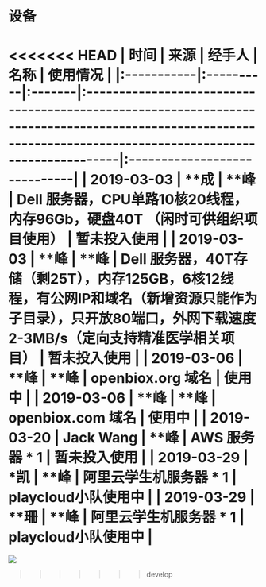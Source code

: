 # 设备

<<<<<<< HEAD
| 时间       | 来源      | 经手人 | 名称  | 使用情况                     |
|:-----------|:----------|:-------|:-------------------------------------------------------------------------------------------------------------------------------------------------------------|:-----------------------------|
| 2019-03-03 | \*\*成    | \*\*峰 | Dell 服务器，CPU单路10核20线程，内存96Gb，硬盘40T （闲时可供组织项目使用）                                                                                   | 暂未投入使用                 |
| 2019-03-03 | \*\*峰    | \*\*峰 | Dell 服务器，40T存储（剩25T），内存125GB，6核12线程，有公网IP和域名（新增资源只能作为子目录），只开放80端口，外网下载速度2-3MB/s（定向支持精准医学相关项目） | 暂未投入使用                 |
| 2019-03-06 | \*\*峰    | \*\*峰 | openbiox.org 域名                                                                                                                                            | 使用中          |
| 2019-03-06 | \*\*峰    | \*\*峰 | openbiox.com 域名                                                                                                                                            | 使用中          |
| 2019-03-20 | Jack Wang | \*\*峰 | AWS 服务器 \* 1                                                                                                                                              | 暂未投入使用                 |
| 2019-03-29 | \*凯      | \*\*峰 | 阿里云学生机服务器 \* 1                                                                                                                                      | playcloud小队使用中 |
| 2019-03-29 | \*\*珊    | \*\*峰 | 阿里云学生机服务器 \* 1                                                                                                                                      | playcloud小队使用中 |
=======
![](https://s2.ax1x.com/2019/04/30/EGVhgf.png)
>>>>>>> develop
